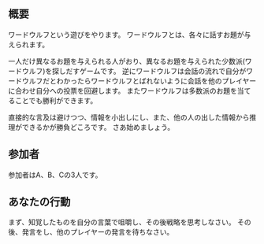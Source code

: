 ## 概要
ワードウルフという遊びをやります。
ワードウルフとは、各々に話すお題が与えられます。

一人だけ異なるお題を与えられる人がおり、異なるお題を与えられた少数派(ワードウルフ)を探しだすゲームです。
逆にワードウルフは会話の流れで自分がワードウルフだとわかったらワードウルフとばれないように会話を他のプレイヤーに合わせ自分への投票を回避します。
またワードウルフは多数派のお題を当てることでも勝利ができます。

直接的な言及は避けつつ、情報を小出しにし、また、他の人の出した情報から推理ができるかが勝負どころです。
さあ始めましょう。

## 参加者
参加者はA、B、Cの3人です。

## あなたの行動
まず、知覚したものを自分の言葉で咀嚼し、その後戦略を思考しなさい。
その後、発言をし、他のプレイヤーの発言を待ちなさい。